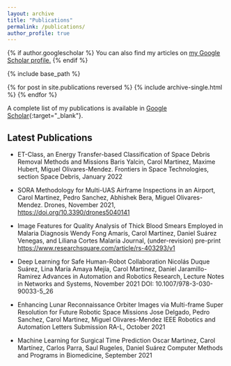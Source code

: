 ```yaml
---
layout: archive
title: "Publications"
permalink: /publications/
author_profile: true
---
```



{% if author.googlescholar %}
  You can also find my articles on <u><a href="{{author.googlescholar}}">my Google Scholar profile</a>.</u>
{% endif %}

{% include base_path %}

{% for post in site.publications reversed %}
  {% include archive-single.html %}
{% endfor %}


A complete list of my publications is available in [Google Scholar](https://scholar.google.com/citations?user=3XPQq7AAAAAJ&hl=en){:target="_blank"}.


## Latest Publications

- ET-Class, an Energy Transfer-based Classification of Space Debris Removal Methods and Missions
Baris Yalcin, Carol Martinez, Maxime Hubert, Miguel Olivares-Mendez. 
Frontiers in Space Technologies, section Space Debris, January 2022

- SORA Methodology for Multi-UAS Airframe Inspections in an Airport, 
Carol Martinez, Pedro Sanchez, Abhishek Bera, Miguel Olivares-Mendez. 
Drones, November 2021,  https://doi.org/10.3390/drones5040141

- Image Features for Quality Analysis of Thick Blood Smears Employed in Malaria Diagnosis
Wendy Fong Amarís, Carol Martínez, Daniel Suárez Venegas, and Liliana Cortes
Malaria Journal, (under-revision) pre-print https://www.researchsquare.com/article/rs-403293/v1

- Deep Learning for Safe Human-Robot Collaboration
Nicolás Duque Suárez, Lina María Amaya Mejía, Carol Martinez, Daniel Jaramillo-Ramirez
Advances in Automation and Robotics Research, Lecture Notes in Networks and Systems, November 2021 
DOI: 10.1007/978-3-030-90033-5_26

- Enhancing Lunar Reconnaissance Orbiter Images via Multi-frame Super Resolution for Future Robotic Space Missions
Jose Delgado, Pedro Sanchez, Carol Martinez, Miguel Olivares-Mendez
IEEE Robotics and Automation Letters Submission RA-L, October 2021

- Machine Learning for Surgical Time Prediction
Oscar Martinez, Carol Martínez, Carlos Parra, Saul Rugeles, Daniel Suárez
Computer Methods and Programs in Biomedicine, September 2021
